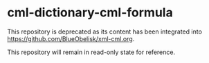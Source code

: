 # cml-dictionary-cml-formula

This repository is deprecated as its content has been integrated into <https://github.com/BlueObelisk/xml-cml.org>.

This repository will remain in read-only state for reference.
